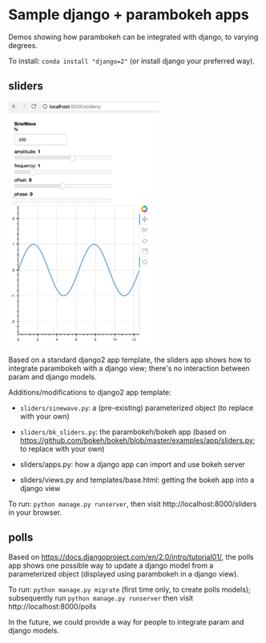 # Sample django + parambokeh apps

Demos showing how parambokeh can be integrated with django, to varying
degrees.

To install: `conda install "django=2"` (or install django your
preferred way).


## sliders

![screenshot of sliders app](../../assets/sliders.png)

Based on a standard django2 app template, the sliders app shows how to
integrate parambokeh with a django view; there's no interaction
between param and django models.

Additions/modifications to django2 app template:

  * `sliders/sinewave.py`: a (pre-existing) parameterized object (to
    replace with your own)

  * `sliders/bk_sliders.py`: the parambokeh/bokeh app (based on
    https://github.com/bokeh/bokeh/blob/master/examples/app/sliders.py;
    to replace with your own)

  * sliders/apps.py: how a django app can import and use bokeh server

  * sliders/views.py and templates/base.html: getting the bokeh app
    into a django view

To run: `python manage.py runserver`, then visit
http://localhost:8000/sliders in your browser.


## polls

Based on https://docs.djangoproject.com/en/2.0/intro/tutorial01/, the
polls app shows one possible way to update a django model from a
parameterized object (displayed using parambokeh in a django view).

To run: `python manage.py migrate` (first time only, to create polls
models); subsequently run `python manage.py runserver` then visit
http://localhost:8000/polls

In the future, we could provide a way for people to integrate param
and django models.

